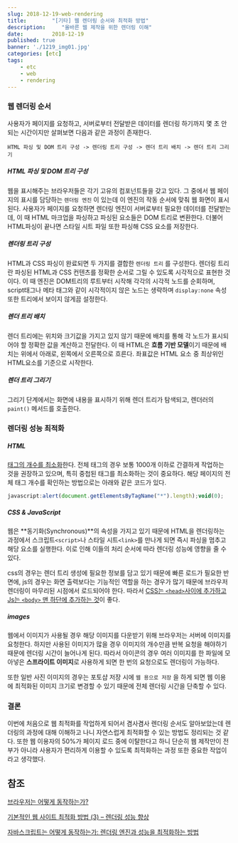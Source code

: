 ```yaml
---
slug: 2018-12-19-web-rendering
title:        "[기타] 웹 렌더링 순서와 최적화 방법"
description:     "올바른 웹 제작을 위한 렌더링 이해"
date:         2018-12-19
published: true
banner: './1219_img01.jpg'
categories: [etc]
tags:
    - etc
    - web
    - rendering
---
```




### 웹 렌더링 순서

사용자가 페이지를 요청하고, 서버로부터 전달받은 데이터를 렌더링 하기까지 몇 초 안되는 시간이지만 살펴보면 다음과 같은 과정이 존재한다. 

```
HTML 파싱 및 DOM 트리 구성 -> 렌더링 트리 구성 -> 렌더 트리 배치 -> 렌더 트리 그리기
```



##### HTML 파싱 및 DOM 트리 구성

웹을 표시해주는 브라우저들은 각기 고유의 컴포넌트들을 갖고 있다. 그 중에서 웹 페이지의 표시를 담당하는 ```렌더링 엔진``` 이 있는데 이 엔진의 작동 순서에 맞춰 웹 화면이 표시된다. 사용자가 페이지를 요청하면 렌더링 엔진이 서버로부터 필요한 데이터를 전달받는데, 이 때 HTML 마크업을 파싱하고 파싱된 요소들은 DOM 트리로 변환한다. 더불어 HTML파싱이 끝나면 스타일 시트 파일 또한  파싱해 CSS 요소를 저장한다. 



##### 렌더링 트리 구성

HTML과 CSS 파싱이 완료되면  두 가지를 결합한 ```렌더링 트리``` 를 구성한다. 렌더링 트리란 파싱된  HTML과 CSS 컨텐츠를  정확한 순서로 그릴 수 있도록 시각적으로 표현한 것이다. 이 때 엔진은 DOM트리의 루트부터 시작해 각각의 시각적 노드를 순회하며, script태그나 메타 태그와 같이 시각적이지 않은 노드는 생략하며 ```display:none``` 속성 또한 트리에서 보이지 않게끔 설정한다.



##### 렌더 트리 배치

렌더 트리에는 위치와 크기값을 가지고 있지 않기 때문에 배치를 통해 각 노드가 표시되어야 할 정확한 값을 계산하고 전달한다.  이 때 HTML은 **흐름 기반 모델**이기 때문에 배치는 위에서 아래로, 왼쪽에서 오른쪽으로 흐른다. 좌표값은 HTML 요소 중 최상위인 HTML요소를 기준으로 시작한다.



##### 렌더 트리 그리기

그리기 단계에서는 화면에 내용을 표시하기 위해 렌더 트리가 탐색되고, 렌더러의 ```paint()``` 메서드를 호출한다.





### 렌더링 성능 최적화

##### HTML

<u>태그의 개수를 최소화</u>한다. 전체 태그의 경우 보통 1000개 이하로 간결하게 작업하는 것을 권장하고 있으며, 특히 중첩된 태그를 최소화하는 것이 중요하다. 해당 페이지의 전체 태그 개수를 확인하는 방법으로는 아래와 같은 코드가 있다.

```javascript
javascript:alert(document.getElementsByTagName("*").length);void(0);
```



##### CSS & JavaScript

웹은 **동기화(Synchronous)**의 속성을 가지고 있기 때문에 HTML을 렌더링하는 과정에서 스크립트```<script>```나 스타일 시트```<link>```를 만나게 되면 즉시 파싱을 멈추고 해당 요소를 실행한다. 이로 인해 이들의 처리 순서에 따라 렌더링 성능에 영향을 줄 수 있다. 

css의 경우는 렌더 트리 생성에 필요한 정보를 담고 있기 때문에 빠른 로드가 필요한 반면에, js의 경우는 화면 출력보다는 기능적인 역할을 하는 경우가 많기 때문에 브라우저 렌더링이 마무리된 시점에서 로드되어야 한다. 따라서 <u>CSS는 ```<head>```사이에 추가하고  Js는 ```<body>``` 맨 하단에 추가하는 것</u>이 좋다.



##### images

웹에서 이미지가 사용될 경우 해당 이미지를 다운받기 위해 브라우저는 서버에 이미지를 요청한다. 하지만 사용된 이미지가 많을 경우 이미지의 개수만큼 반복 요청을 해야하기 때문에 렌더링 시간이 늘어나게 된다. 따라서 아이콘의 경우 여러 이미지를 한 파일에 모아넣은 **스프라이트 이미지**로 사용하게 되면 한 번의 요청으로도 렌더링이 가능하다. 

또한 일반 사진 이미지의 경우는 포토샵 저장 시에 ```웹 용으로 저장``` 을 하게 되면 웹 이용에 최적화된 이미지 크기로 변경할 수 있기 때문에 전체 렌더링 시간을 단축할 수 있다.





### 결론

이번에 처음으로 웹 최적화를 작업하게 되어서 겸사겸사 렌더링 순서도 알아보았는데 렌더링의 과정에 대해 이해하고 나니 자연스럽게 최적화할 수 있는 방법도 정리되는 것 같다. 또한 웹 이용자의 50%가 페이지 로드 중에 이탈한다고 하니 단순히 웹 제작만이 전부가 아니라 사용자가 편리하게 이용할 수 있도록 최적화하는 과정 또한 중요한 작업이라고 생각했다.





## 참조

[브라우저는 어떻게 동작하는가?](https://d2.naver.com/helloworld/59361)

[기본적인 웹 사이트 최적화 방법 (3) – 렌더링 성능 향상](http://wikibook.co.kr/article/web-sites-optimization-3/)

[자바스크립트는 어떻게 동작하는가: 렌더링 엔진과 성능을 최적화하는 방법](https://github.com/codepink/codepink.github.com/wiki/%EC%9E%90%EB%B0%94%EC%8A%A4%ED%81%AC%EB%A6%BD%ED%8A%B8%EB%8A%94-%EC%96%B4%EB%96%BB%EA%B2%8C-%EB%8F%99%EC%9E%91%ED%95%98%EB%8A%94%EA%B0%80:-%EB%A0%8C%EB%8D%94%EB%A7%81-%EC%97%94%EC%A7%84%EA%B3%BC-%EC%84%B1%EB%8A%A5%EC%9D%84-%EC%B5%9C%EC%A0%81%ED%99%94%ED%95%98%EB%8A%94-%EB%B0%A9%EB%B2%95)

